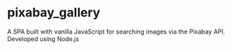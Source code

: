 # pixabay_gallery

A SPA built with vanilla JavaScript for searching images via the Pixabay API. Developed using Node.js
